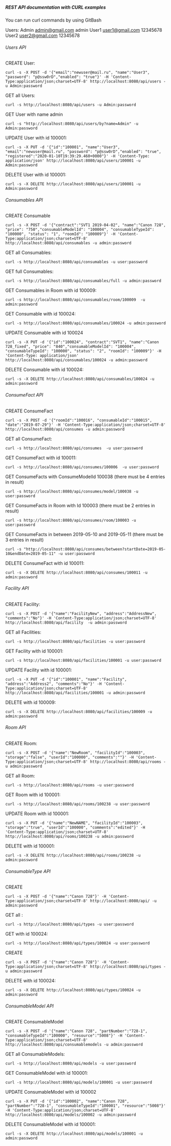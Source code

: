 ##### REST API documentation with CURL examples

You can run curl commands by using GitBash 

Users:
Admin admin@gmail.com admin
User1 user1@gmail.com 12345678
User2 user2@gmail.com 12345678

###### Users API

CREATE User: 

`curl -s -X POST -d '{"email":"newuser@mail.ru", "name":"User3", "password": "p@ssw0rD","enabled": "true"}' -H 'Content-Type:application/json;charset=UTF-8' http://localhost:8080/api/users -u Admin:password`

GET all Users: 

`curl -s http://localhost:8080/api/users -u Admin:password`

GET User with name admin

`curl -s "http://localhost:8080/api/users/by?name=Admin" -u Admin:password`

UPDATE User with id 100001: 

`curl -s -X PUT -d '{"id":"100001", "name":"User3", "email":"newuser@mail.ru", "password": "p@ssw0rD","enabled": "true", "registered":"2020-01-10T19:39:29.460+0000"}' -H 'Content-Type: application/json' http://localhost:8080/api/users/100001 -u Admin:password`

DELETE User with id 100001: 

`curl -s -X DELETE http://localhost:8080/api/users/100001 -u Admin:password`

###### Consumables API

CREATE Consumable

`curl -s -X POST -d '{"contract":"SVT1 2019-04-02", "name":"Canon 728", "price": "750","consumableModelId": "100004", "consumableTypeId": "100000", "status": "1", "roomId": "100009"}' -H 'Content-Type:application/json;charset=UTF-8' http://localhost:8080/api/consumables -u admin:password`

GET all Consumables: 

`curl -s http://localhost:8080/api/consumables -u user:password`

GET full Consumables: 

`curl -s http://localhost:8080/api/consumables/full -u admin:password`

GET Consumables in Room with id 100009: 

`curl -s http://localhost:8080/api/consumables/room/100009  -u admin:password`

GET Consumable with id 100024: 

`curl -s http://localhost:8080/api/consumables/100024 -u admin:password`

UPDATE Consumable with id 100024

`curl -s -X PUT -d '{"id":"100024", "contract":"SVT1", "name":"Canon 728_fixed", "price": "840","consumableModelId": "100004", "consumableTypeId": "100000", "status": "2", "roomId": "100009"}' -H 'Content-Type: application/json' http://localhost:8080/api/consumables/100024 -u admin:password`

DELETE Consumable with id 100024: 

`curl -s -X DELETE http://localhost:8080/api/consumables/100024 -u admin:password`

###### ConsumeFact API

CREATE ConsumeFact

`curl -s -X POST -d '{"roomId":"100016", "consumableId":"100015", "date":"2019-07-29"}' -H 'Content-Type:application/json;charset=UTF-8' http://localhost:8080/api/consumes -u admin:password`

GET all ConsumeFact: 

`curl -s http://localhost:8080/api/consumes  -u user:password`

GET ConsumeFact with id 100011: 

`curl -s http://localhost:8080/api/consumes/100006  -u user:password`

GET ConsumeFacts with ConsumeModelId 100038 (there must be 4 entries in result)

`curl -s http://localhost:8080/api/consumes/model/100038 -u user:password`

GET ConsumeFacts in Room with Id 100003 (there must be 2 entries in result)

`curl -s http://localhost:8080/api/consumes/room/100003 -u user:password`

GET ConsumeFacts in between 2019-05-10 and 2019-05-11 (there must be 3 entries in result)

`curl -s "http://localhost:8080/api/consumes/between?startDate=2019-05-10&endDate=2019-05-11" -u user:password`

DELETE ConsumeFact with id 100011: 

`curl -s -X DELETE http://localhost:8080/api/consumes/100011 -u admin:password`

###### Facility API

CREATE Facility:

`curl -s -X POST -d '{"name":"FacilityNew", "address":"AddressNew", "comments":"No"}' -H 'Content-Type:application/json;charset=UTF-8' http://localhost:8080/api/facility  -u admin:password`

GET all Facilities: 

`curl -s http://localhost:8080/api/facilities -u user:password`

GET Facility with id 100001: 

`curl -s http://localhost:8080/api/facilities/100001 -u user:password`

UPDATE Facility with id 100001:

`curl -s -X PUT -d '{"id":"100001", "name":"Facility", "address":"Address2", "comments":"No"}' -H 'Content-Type:application/json;charset=UTF-8' http://localhost:8080/api/facilities/100001 -u admin:password`

DELETE  with id 100009: 

`curl -s -X DELETE http://localhost:8080/api/facilities/100009 -u admin:password`

###### Room API

CREATE Room:

`curl -s -X POST -d '{"name":"NewRoom", "facilityId":"100003", "storage":"false", "userId":"100000", "comments":""}' -H 'Content-Type:application/json;charset=UTF-8' http://localhost:8080/api/rooms -u admin:password`

GET all Room: 

`curl -s http://localhost:8080/api/rooms -u user:password`

GET Room with id 100001: 

`curl -s http://localhost:8080/api/rooms/100238 -u user:password`

UPDATE Room with id 100001:

`curl -s -X PUT -d '{"name":"NewNAME", "facilityId":"100003", "storage":"true", "userId":"100000", "comments":"edited"}' -H 'Content-Type:application/json;charset=UTF-8' http://localhost:8080/api/rooms/100238 -u admin:password`

DELETE  with id 100001: 

`curl -s -X DELETE http://localhost:8080/api/rooms/100238 -u admin:password`

###### ConsumableType API

CREATE 

`curl -s -X POST -d '{"name":"Canon 728"}' -H 'Content-Type:application/json;charset=UTF-8' http://localhost:8080/api/ -u admin:password`

GET all : 

`curl -s http://localhost:8080/api/types -u user:password`

GET  with id 100024: 

`curl -s http://localhost:8080/api/types/100024 -u user:password`

CREATE 

`curl -s -X POST -d '{"name":"Canon 728"}' -H 'Content-Type:application/json;charset=UTF-8' http://localhost:8080/api/types -u admin:password`

DELETE  with id 100024: 

`curl -s -X DELETE http://localhost:8080/api/types/100024 -u admin:password`

###### ConsumableModel API

CREATE ConsumableModel

`curl -s -X POST -d '{"name":"Canon 728", "partNumber":"728-1", "consumableTypeId":"100000", "resource":"5008"}' -H 'Content-Type:application/json;charset=UTF-8' http://localhost:8080/api/consumablemodels -u admin:password`

GET all ConsumableModels: 

`curl -s http://localhost:8080/api/models -u user:password`

GET ConsumableModel with id 100001: 

`curl -s http://localhost:8080/api/models/100001 -u user:password`

UPDATE ConsumableModel with id 100002

`curl -s -X PUT -d '{"id":"100002", "name":"Canon 728", "partNumber":"728-1", "consumableTypeId":"100001", "resource":"5008"}' -H 'Content-Type:application/json;charset=UTF-8' http://localhost:8080/api/models/100002 -u admin:password`

DELETE ConsumableModel with id 100001: 

`curl -s -X DELETE http://localhost:8080/api/models/100001 -u admin:password`